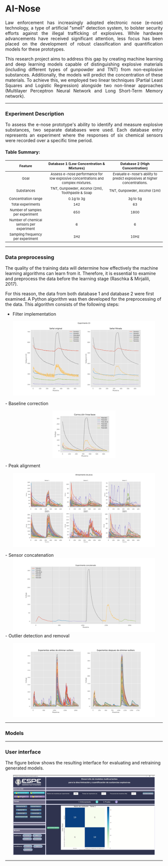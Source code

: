 # AI-Nose

<p style="text-align: justify;">
Law enforcement has increasingly adopted electronic nose (e-nose) technology, a type of artificial "smell" detection
system, to bolster
security efforts against the illegal trafficking of explosives. While hardware advancements have received significant
attention, less focus has been placed on the development of robust classification and quantification models for these
prototypes.
</p>
<p style="text-align: justify;">
This research project aims to address this gap by creating machine learning and deep learning models capable of
distinguishing explosive materials (including different types of gunpowder and TNT) from non-explosive substances.
Additionally, the models will predict the concentration of these materials. To achieve this, we
employed two linear techniques (Partial Least Squares and Logistic Regression) alongside two non-linear approaches
(Multilayer Perceptron Neural Network and Long Short-Term Memory network).
</p>

---

### Experiment Description

<p style="text-align: justify;">
To assess the e-nose prototype's ability to identify and measure explosive substances, two separate databases were used.
Each database entry represents an experiment where the responses of six chemical sensors were recorded over a specific
time period.
</p>

#### Table Summary:

<table style="font-size: 11px;text-align: center">
<thead>
  <tr>
    <th >Feature</th>
    <th >Database 1 (Low Concentration & Mixtures)</th>
    <th >Database 2 (High Concentration)</th>
  </tr>
</thead>
<tbody>
  <tr>
    <td >Goal</td>
    <td >Assess e-nose performance for low explosive concentrations and complex mixtures.</td>
    <td >Evaluate e-nose's ability to predict explosives at higher concentrations.</td>
  </tr>
  <tr>
    <td >Substances</td>
    <td >TNT, Gunpowder, Alcohol (2ml), Toothpaste & Soap</td>
    <td >TNT, Gunpowder, Alcohol (1ml)</td>
  </tr>
  <tr>
    <td >Concentration range</td>
    <td >0.1g to 3g</td>
    <td >3g to 5g</td>
  </tr>
  <tr>
    <td >Total experiments</td>
    <td >142</td>
    <td >63</td>
  </tr>
  <tr>
    <td >Number of samples per experiment</td>
    <td >650</td>
    <td >1800</td>
  </tr>
  <tr>
    <td >Number of chemical sensors per experiment</td>
    <td >6</td>
    <td >6</td>
  </tr>
  <tr>
    <td >Sampling frequency per experiment</td>
    <td >1Hz</td>
    <td >10Hz</td>
  </tr>
  </tbody>
</table>

---

### Data preprocessing

The quality of the training data will determine how effectively the machine learning algorithms can learn from it.
Therefore, it is essential to examine and preprocess the data before the learning stage (Raschka & Mirjalili, 2017).

For this reason, the data from both database 1 and database 2 were first examined. A Python algorithm was then developed
for the preprocessing of the data. This algorithm consists of the following steps:

- Filter implementation
<p align="center">
    <img src="Files\Fig1.svg" style="height:20%;width:90%">
</p>
- Baseline correction
<p align="center">
    <img src="Files\Fig2.svg" style="height:20%;width:40%">
</p>
- Peak alignment
<p align="center">
    <img src="Files\Fig3.svg" style="height:20%;width:90%">
</p>
- Sensor concatenation
<div style="margin: 0 auto; width: fit-content; text-align: center;">
    <img src="Files\Fig4.svg" style="height:20%;width:90%">
</div>
- Outlier detection and removal
<p align="center">
    <img src="Files\Fig5.svg" style="height:20%;width:90%">
</p>

---

### Models

---

### User interface
<p>
The figure below shows the resulting interface for evaluating and retraining generated models.
</p>
<div style="margin: 0 auto; width: fit-content; text-align: center;">
    <img src="Files\HMI.png" style="height:20%;width:90%">
</div>

---

